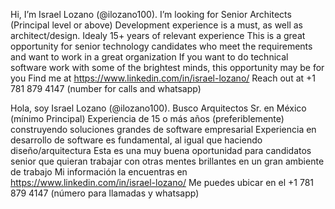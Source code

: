 Hi, I’m Israel Lozano (@ilozano100). I’m looking for Senior Architects (Principal level or above) 
Development experience is a must, as well as architect/design. Idealy 15+ years of relevant experience
This is a great opportunity for senior technology candidates who meet the requirements and want to work in a great organization 
If you want to do technical software work with some of the brightest minds, this opportunity may be for you
Find me at https://www.linkedin.com/in/israel-lozano/
Reach out at +1 781 879 4147 (number for calls and whatsapp)

Hola, soy Israel Lozano (@ilozano100). Busco Arquitectos Sr. en México (mínimo Principal)
Experiencia de 15 o más años (preferiblemente) construyendo soluciones grandes de software empresarial 
Experiencia en desarrollo de software es fundamental, al igual que haciendo diseño/arquitectura
Esta es una muy buena oportunidad para candidatos senior que quieran trabajar con otras mentes brillantes en un gran ambiente de trabajo
Mi información la encuentras en https://www.linkedin.com/in/israel-lozano/
Me puedes ubicar en el +1 781 879 4147 (número para llamadas y whatsapp)
